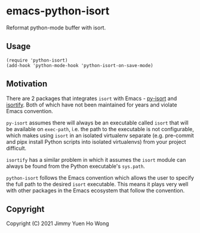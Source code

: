 # emacs-python-isort
Reformat python-mode buffer with isort.


## Usage

``` emacs-lisp
(require 'python-isort)
(add-hook 'python-mode-hook 'python-isort-on-save-mode)
```

## Motivation

There are 2 packages that integrates `isort` with Emacs -
[py-isort](https://github.com/paetzke/py-isort.el) and
[isortify](https://github.com/pythonic-emacs/isortify). Both of which have not
been maintained for years and violate Emacs convention.

`py-isort` assumes there will always be an executable called `isort` that will
be available on `exec-path`, i.e. the path to the executable is not
configurable, which makes using `isort` in an isolated virtualenv separate
(e.g. pre-commit and pipx install Python scripts into isolated virtualenvs) from
your project difficult.

`isortify` has a similar problem in which it assumes the `isort` module can
always be found from the Python executable's `sys.path`.

`python-isort` follows the Emacs convention which allows the user to specify the
full path to the desired `isort` executable. This means it plays very well with
other packages in the Emacs ecosystem that follow the convention.


## Copyright
Copyright (C) 2021  Jimmy Yuen Ho Wong

